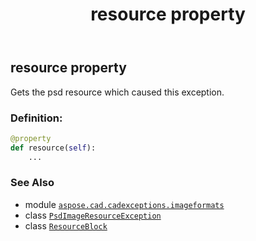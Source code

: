 ﻿---
title: resource property
second_title: Aspose.CAD for Python via .NET API References
description: 
type: docs
weight: 30
url: /python-net/aspose.cad.cadexceptions.imageformats/psdimageresourceexception/resource/
is_root: false
---

## resource property


Gets the psd resource which caused this exception.
### Definition:
```python
@property
def resource(self):
    ...
```

### See Also
* module [`aspose.cad.cadexceptions.imageformats`](../../)
* class [`PsdImageResourceException`](/cad/python-net/aspose.cad.cadexceptions.imageformats/psdimageresourceexception)
* class [`ResourceBlock`](/cad/python-net/aspose.cad.fileformats.psd/resourceblock)
